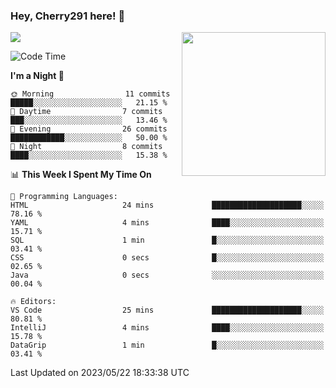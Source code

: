 ### Hey, Cherry291 here! 👋

![](https://metrics.lecoq.io/cherry291?template=classic&config.timezone=Asia%2FShanghai)
<img align='right' src="https://media.giphy.com/media/M9gbBd9nbDrOTu1Mqx/giphy.gif" width="230">
<!-- ![](https://github-readme-stats-ouuan.vercel.app/api?username=cherry291&theme=dark&show_icons=true) -->

<!--START_SECTION:waka-->
![Code Time](http://img.shields.io/badge/Code%20Time-30%20mins-blue)

**I'm a Night 🦉** 

```text
🌞 Morning                11 commits          █████░░░░░░░░░░░░░░░░░░░░   21.15 % 
🌆 Daytime                7 commits           ███░░░░░░░░░░░░░░░░░░░░░░   13.46 % 
🌃 Evening                26 commits          ████████████░░░░░░░░░░░░░   50.00 % 
🌙 Night                  8 commits           ████░░░░░░░░░░░░░░░░░░░░░   15.38 % 
```


📊 **This Week I Spent My Time On** 

```text
💬 Programming Languages: 
HTML                     24 mins             ████████████████████░░░░░   78.16 % 
YAML                     4 mins              ████░░░░░░░░░░░░░░░░░░░░░   15.71 % 
SQL                      1 min               █░░░░░░░░░░░░░░░░░░░░░░░░   03.41 % 
CSS                      0 secs              █░░░░░░░░░░░░░░░░░░░░░░░░   02.65 % 
Java                     0 secs              ░░░░░░░░░░░░░░░░░░░░░░░░░   00.04 % 

🔥 Editors: 
VS Code                  25 mins             ████████████████████░░░░░   80.81 % 
IntelliJ                 4 mins              ████░░░░░░░░░░░░░░░░░░░░░   15.78 % 
DataGrip                 1 min               █░░░░░░░░░░░░░░░░░░░░░░░░   03.41 % 
```


 Last Updated on 2023/05/22 18:33:38 UTC
<!--END_SECTION:waka-->

<!--
**Cherry291/cherry291** is a ✨ _special_ ✨ repository because its `README.md` (this file) appears on your GitHub profile.

Here are some ideas to get you started:

- 🔭 I’m currently working on ...
- 🌱 I’m currently learning ...
- 👯 I’m looking to collaborate on ...
- 🤔 I’m looking for help with ...
- 💬 Ask me about ...
- 📫 How to reach me: ...
- 😄 Pronouns: ...
- ⚡ Fun fact: ...
-->
